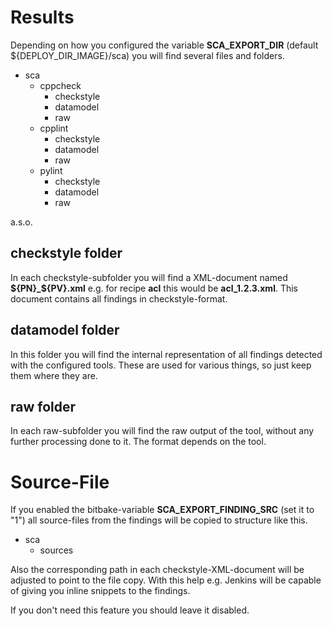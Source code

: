 # Results

Depending on how you configured the variable __SCA_EXPORT_DIR__ (default \${DEPLOY_DIR_IMAGE}/sca) you will find several files and folders.

- sca
  - cppcheck
    - checkstyle
    - datamodel
    - raw
  - cpplint
    - checkstyle
    - datamodel
    - raw
  - pylint
    - checkstyle
    - datamodel
    - raw

a.s.o.

## checkstyle folder

In each checkstyle-subfolder you will find a XML-document named __\${PN}_\${PV}.xml__ e.g. for recipe **acl** this would be **acl_1.2.3.xml**.
This document contains all findings in checkstyle-format.

## datamodel folder

In this folder you will find the internal representation of all 
findings detected with the configured tools.
These are used for various things, so just keep them where they are.

## raw folder

In each raw-subfolder you will find the raw output of the tool, without any further processing done to it. The format depends on the tool.

# Source-File

If you enabled the bitbake-variable __SCA_EXPORT_FINDING_SRC__ (set it to "1") all source-files from the findings will be copied to structure like this.

- sca
  - sources

Also the corresponding path in each checkstyle-XML-document will be adjusted to point to the file copy.
With this help e.g. Jenkins will be capable of giving you inline snippets to the findings.

If you don't need this feature you should leave it disabled.